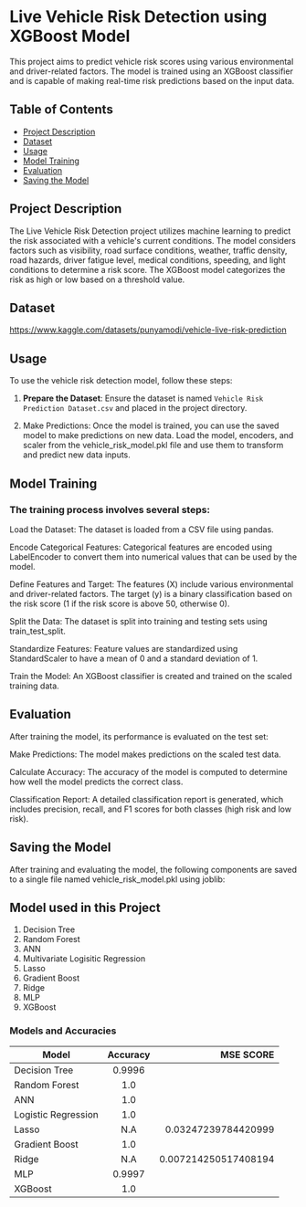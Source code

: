 # Live Vehicle Risk Detection using XGBoost Model

This project aims to predict vehicle risk scores using various environmental and driver-related factors. The model is trained using an XGBoost classifier and is capable of making real-time risk predictions based on the input data.

## Table of Contents

- [Project Description](#project-description)
- [Dataset](#dataset)
- [Usage](#usage)
- [Model Training](#model-training)
- [Evaluation](#evaluation)
- [Saving the Model](#saving-the-model)

## Project Description

The Live Vehicle Risk Detection project utilizes machine learning to predict the risk associated with a vehicle's current conditions. The model considers factors such as visibility, road surface conditions, weather, traffic density, road hazards, driver fatigue level, medical conditions, speeding, and light conditions to determine a risk score. The XGBoost model categorizes the risk as high or low based on a threshold value.

## Dataset

https://www.kaggle.com/datasets/punyamodi/vehicle-live-risk-prediction



## Usage

To use the vehicle risk detection model, follow these steps:

1. **Prepare the Dataset**:
   Ensure the dataset is named `Vehicle Risk Prediction Dataset.csv` and placed in the project directory.
 
2. Make Predictions:
Once the model is trained, you can use the saved model to make predictions on new data. Load the model, encoders, and scaler from the vehicle_risk_model.pkl file and use them to transform and predict new data inputs. 

## Model Training
### The training process involves several steps:

Load the Dataset:
The dataset is loaded from a CSV file using pandas.

Encode Categorical Features:
Categorical features are encoded using LabelEncoder to convert them into numerical values that can be used by the model.

Define Features and Target:
The features (X) include various environmental and driver-related factors. The target (y) is a binary classification based on the risk score (1 if the risk score is above 50, otherwise 0).

Split the Data:
The dataset is split into training and testing sets using train_test_split.

Standardize Features:
Feature values are standardized using StandardScaler to have a mean of 0 and a standard deviation of 1.

Train the Model:
An XGBoost classifier is created and trained on the scaled training data.


## Evaluation
After training the model, its performance is evaluated on the test set:

Make Predictions:
The model makes predictions on the scaled test data.

Calculate Accuracy:
The accuracy of the model is computed to determine how well the model predicts the correct class.

Classification Report:
A detailed classification report is generated, which includes precision, recall, and F1 scores for both classes (high risk and low risk).

## Saving the Model
After training and evaluating the model, the following components are saved to a single file named vehicle_risk_model.pkl using joblib:

## Model used in this Project
1) Decision Tree 
2) Random Forest
3) ANN 
4) Multivariate Logisitic Regression
5) Lasso
6) Gradient Boost
7) Ridge
8) MLP
9) XGBoost

### Models and Accuracies

| Model                         | Accuracy   | MSE SCORE          |
| ----------------------------- |:----------:| ------------------:|
| Decision Tree                 | 0.9996     |                    |
| Random Forest                 | 1.0        |                    |
| ANN                           | 1.0        |                    |
| Logistic Regression           | 1.0        |                    |
| Lasso                         | N.A        | 0.03247239784420999|
| Gradient Boost                | 1.0        |                    |
| Ridge                         | N.A        | 0.007214250517408194|
| MLP                           | 0.9997     |                    |
| XGBoost                       | 1.0        |                    |